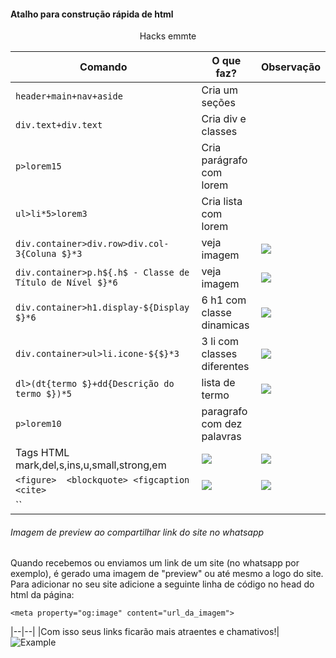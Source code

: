 
#### Atalho para construção rápida de html


<p align="center">Hacks emmte</p>

| Comando                                                     | O que faz?                  | Observação                     |
| ----------------------------------------------------------- | --------------------------- | ------------------------------------ |
| `header+main+nav+aside`                                     | Cria um seções              |                                      |
| `div.text+div.text`                                         | Cria div e classes          |                                      |
| `p>lorem15`                                                 | Cria parágrafo com lorem    |                                      |
| `ul>li*5>lorem3`                                            | Cria lista com lorem        |                                      |
| `div.container>div.row>div.col-3{Coluna $}*3`               | veja imagem                 |![](https://i.imgur.com/Te2r2kk.jpg)  |
| `div.container>p.h${.h$ - Classe de Título de Nível $}*6`   | veja imagem                 |![](https://i.imgur.com/s3u3zx0.jpg)  |
| `div.container>h1.display-${Display $}*6   `                | 6 h1 com classe dinamicas   |![](https://i.imgur.com/uMRQTwt.jpg)  |
| `div.container>ul>li.icone-${$}*3`                          | 3 li com classes diferentes | ![](https://i.imgur.com/tsfyMWM.jpg)|
| `dl>(dt{termo $}+dd{Descrição do termo $})*5`               | lista de termo | ![](https://i.imgur.com/Xw8dAQa.jpg)|
| `p>lorem10`                                                 | paragrafo com dez palavras  | ![]()|
| Tags HTML mark,del,s,ins,u,small,strong,em                  | ![](https://i.imgur.com/lnv2vsd.jpg)  | ![](https://i.imgur.com/Mq59r5w.jpg)|
| `<figure>  <blockquote> <figcaption <cite> `               |  ![](https://i.imgur.com/ad4XhPR.jpg)  | ![](https://i.imgur.com/i4muOml.jpg)|
| ``                          |                         | ![]()|

###### Imagem de preview ao compartilhar link do site no whatsapp

Quando recebemos ou enviamos um link de um site (no whatsapp por exemplo), é gerado uma imagem de "preview" ou até mesmo a logo do site. Para adicionar no seu site adicione a seguinte linha de código no head do html da página:

    <meta property="og:image" content="url_da_imagem">
|--|--|
|Com isso seus links ficarão mais atraentes e chamativos!|
![Example](https://uploaddeimagens.com.br/images/004/650/354/thumb/image-link-compartilhavel.JPG?1698513036)

